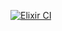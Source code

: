 [![Elixir CI](https://github.com/wookay/elixirschool/actions/workflows/elixir.yml/badge.svg)](https://github.com/wookay/elixirschool/actions/workflows/elixir.yml)
